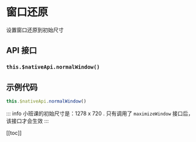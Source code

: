 # 窗口还原

设置窗口还原到初始尺寸

## API 接口

### `this.$nativeApi.normalWindow()`

## 示例代码

```js
this.$nativeApi.normalWindow()
```
::: info
小班课的初始尺寸是：1278 x 720 .  只有调用了 `maximizeWindow` 接口后，该接口才会生效
:::

[[toc]]
